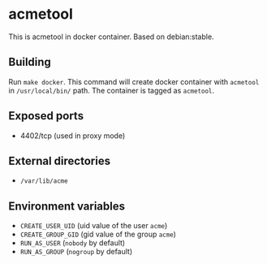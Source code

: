 # acmetool

This is acmetool in docker container.
Based on debian:stable.

## Building

Run `make docker`. This command will create docker container with `acmetool`
in `/usr/local/bin/` path. The container is tagged as `acmetool`.

## Exposed ports

* 4402/tcp (used in proxy mode)

## External directories

* `/var/lib/acme`

## Environment variables

* `CREATE_USER_UID` (uid value of the user `acme`)
* `CREATE_GROUP_GID` (gid value of the group `acme`)
* `RUN_AS_USER` (`nobody` by default)
* `RUN_AS_GROUP` (`nogroup` by default)
